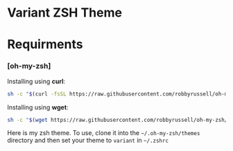 # Variant ZSH Theme

# Requirments
### [oh-my-zsh]

Installing using **curl**:

```zsh
sh -c "$(curl -fsSL https://raw.githubusercontent.com/robbyrussell/oh-my-zsh/master/tools/install.sh)"
```

Installing using **wget**:

```zsh
sh -c "$(wget https://raw.githubusercontent.com/robbyrussell/oh-my-zsh/master/tools/install.sh -O -)"
```

Here is my zsh theme. To use, clone it into the `~/.oh-my-zsh/themes` directory 
and then set your theme to `variant` in `~/.zshrc`
